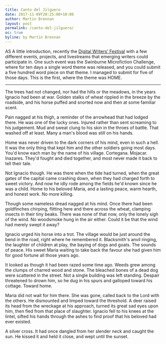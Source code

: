 ```yaml
---
title: Canto del Jilguero
date: 2017-11-09T20:25:00+10:00
author: Martin Brennan
layout: post
permalink: /canto-del-jilguero/
oc: true
byline: by Martin Brennan
---
```


<span class="first-letter">A</span>S A little introduction, recently the [Digital Writers’ Festival](http://2017.digitalwritersfestival.com/) with a few different events, projects, and livestreams that emerging writers could participate in. One such event was the Swinburne Microfiction Challenge, where for ten days a single word theme was released, and you could submit a five hundred word piece on that theme. I managed to submit for five of those days. This is the first, where the theme was HOME.

<hr />

The trees had not changed, nor had the hills or the meadows, in the years Ignacio had been at war. Golden stalks of wheat rippled in the breeze by the roadside, and his horse puffed and snorted now and then at some familiar scent.

Pain nagged at his thigh, a reminder of the arrowhead that had lodged there. He was one of the lucky ones. Injured rather than sent screaming to his judgement. Mud and sweat clung to his skin in the throes of battle. That washed off at least. Many a man's blood was still on his hands.

Home was never driven to the dark corners of his mind, even in such a hell. It was the only thing that kept him and the other soldiers going most days. You'd know each man by the name of his village. Cortegana. Mojacar. Inazares. They'd fought and died together, and most never made it back to tell their tale.

Not Ignacio though. He was there when the tide had turned, when the great gates of the capital came crashing down, when they had charged forth to sweet victory. And now he idly rode among the fields he'd known since he was a child. Home to his beloved Maria, and a lasting peace, warm hearth, and honest work. No more killing.

Though some nameless dread nagged at his mind. Once there had been goldfinches chirping, flitting here and there across the wheat, clamping insects in their tiny beaks. There was none of that now, only the lonely sigh of the wind. No woodsmoke hung in the air either. Could it be that the wind had merely swept it away?

Ignacio urged his horse into a trot. The village would be just around the bend in the road, right where he remembered it. Blacksmith's anvil ringing, the laughter of children at play, the baying of dogs and goats. The sounds of peace. His sweet Maria waiting to take back the favour she had given him for good fortune all those years ago.

It looked as though it had been razed some time ago. Weeds grew among the clumps of charred wood and stone. The bleached bones of a dead dog were scattered in the street. Not a single building was left standing. Despair threatened to drown him, so he dug in his spurs and galloped toward his cottage. Toward home.

Maria did not wait for him there. She was gone, called back to the Lord with the others. He dismounted and limped toward the threshold. A deer raised its head from the wreckage at his approach, turned its great sad eyes upon him, then fled from that place of slaughter. Ignacio fell to his knees at the lintel, sifted his hands through the ashes to find proof that his beloved had ever existed.

A silver cross. It had once dangled from her slender neck and caught the sun. He kissed it and held it close, and wept until the sunset.